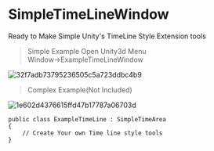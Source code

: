 # SimpleTimeLineWindow
Ready to Make Simple Unity's TimeLine Style Extension tools


> Simple Example
Open Unity3d Menu  
Window->ExampleTimeLineWindow  

![32f7adb73795236505c5a723ddbc4b9](https://user-images.githubusercontent.com/14041295/109672091-a274f800-7baf-11eb-8157-f31488f598ef.png)

> Complex Example(Not Included)

![1e602d4376615ffd47b17787a06703d](https://user-images.githubusercontent.com/14041295/109672102-a6087f00-7baf-11eb-8f03-a0cd5f06795f.png)


```
public class ExampleTimeLine : SimpleTimeArea
{
    // Create Your own Time line style tools 
}
```
